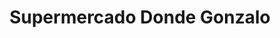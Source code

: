 ---
title: "Supermercado Donde Gonzalo"
url: /pencahue/supermercado-donde-gonzalo/
shop: Supermarkt
---